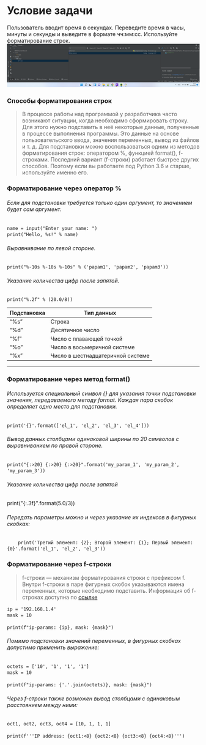 # Условие задачи

Пользователь вводит время в секундах. Переведите время в часы, минуты и секунды и выведите в формате чч:мм:сс.
Используйте форматирование строк.\
![](img/Screenshot_1.png)

### Способы форматирования строк

> В процессе работы над программой у разработчика часто возникают ситуации, когда необходимо сформировать строку. Для этого нужно подставить в неё некоторые данные, полученные в процессе выполнения программы. Это данные на основе пользовательского ввода, значения переменных, вывод из файлов и т. д. Для подстановки можно воспользоваться одним из методов форматирования строк: оператором %, функцией format(), f-строками. Последний вариант (f-строки) работает быстрее других способов. Поэтому если вы работаете под Python 3.6 и старше, используйте именно его.

### Форматирование через оператор %

###### Если для подстановки требуется только один аргумент, то значением будет сам аргумент.

    name = input("Enter your name: ")
    print("Hello, %s!" % name)

###### Выравнивание по левой стороне.

    print("%-10s %-10s %-10s" % ('papam1', 'papam2', 'papam3'))

###### Указание количества цифр после запятой.

    print("%.2f" % (20.0/8))

| Подстановка | Тип данных                        |
|-------------|-----------------------------------|
| “%s”        | Строка                            |
| “%d”        | Десятичное число                  |
| “%f”        | Число с плавающей точкой          |
| “%o”        | Число в восьмеричной системе      |
| “%x”        | Число в шестнадцатеричной системе |

***

### Форматирование через метод format()

###### Используется специальный символ {} для указания точки подстановки значения, передаваемого методу format. Каждая пара скобок определяет одно место для подстановки.

    print('{}'.format(['el_1', 'el_2', 'el_3', 'el_4']))

###### Вывод данных столбцами одинаковой ширины по 20 символов с выравниванием по правой стороне.

    print("{:>20} {:>20} {:>20}".format('my_param_1', 'my_param_2', 'my_param_3'))

###### Указание количества цифр после запятой

print("{:.3f}".format(5.0/3))

###### Передать параметры можно и через указание их индексов в фигурных скобках:

        print('Третий элемент: {2}; Второй элемент: {1}; Первый элемент: {0}'.format('el_1', 'el_2', 'el_3'))

### Форматирование через f-строки

> f-строки — механизм форматирования строки с префиксом f. Внутри f-строки в паре фигурных скобок указываются имена переменных, которые необходимо подставить. Информация об f-строках доступна по [ссылке](https://python-scripts.com/f-strings "F-Строки: Новый улучшенный способ форматирования строк в Python")

    ip = '192.168.1.4'
    mask = 10

    print(f"ip-params: {ip}, mask: {mask}")

###### Помимо подстановки значений переменных, в фигурных скобках допустимо применить выражение:

    octets = ['10', '1', '1', '1']
    mask = 10

    print(f"ip-params: {'.'.join(octets)}, mask: {mask}")

###### Через f-строки также возможен вывод столбцами с одинаковым расстоянием между ними:

    oct1, oct2, oct3, oct4 = [10, 1, 1, 1]

    print(f'''IP address: {oct1:<8} {oct2:<8} {oct3:<8} {oct4:<8}''')